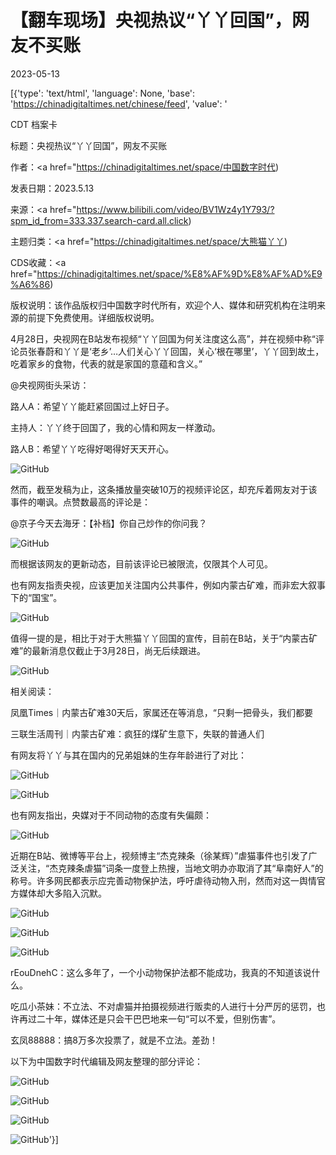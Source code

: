 # 【翻车现场】央视热议“丫丫回国”，网友不买账

2023-05-13

[{'type': 'text/html', 'language': None, 'base': 'https://chinadigitaltimes.net/chinese/feed', 'value': '

CDT 档案卡

标题：央视热议“丫丫回国”，网友不买账

作者：<a href="https://chinadigitaltimes.net/space/中国数字时代)

发表日期：2023.5.13

来源：<a href="https://www.bilibili.com/video/BV1Wz4y1Y793/?spm_id_from=333.337.search-card.all.click)

主题归类：<a href="https://chinadigitaltimes.net/space/大熊猫丫丫)

CDS收藏：<a href="https://chinadigitaltimes.net/space/%E8%AF%9D%E8%AF%AD%E9%A6%86)

版权说明：该作品版权归中国数字时代所有，欢迎个人、媒体和研究机构在注明来源的前提下免费使用。详细版权说明。





4月28日，央视网在B站发布视频“丫丫回国为何关注度这么高”，并在视频中称“评论员张春蔚和丫丫是‘老乡’&#8230;人们关心丫丫回国，关心‘根在哪里’，丫丫回到故土，吃着家乡的食物，代表的就是家国的意蕴和含义。”



@央视网街头采访：

路人A：希望丫丫能赶紧回国过上好日子。

主持人：丫丫终于回国了，我的心情和网友一样激动。

路人B：希望丫丫吃得好喝得好天天开心。



![GitHub](https://chinadigitaltimes.net/chinese/files/2023/05/wr9lhlnl2fza1.webp)

然而，截至发稿为止，这条播放量突破10万的视频评论区，却充斥着网友对于该事件的嘲讽。点赞数最高的评论是：



@京子今天去海牙：【补档】你自己炒作的你问我？



![GitHub](https://chinadigitaltimes.net/chinese/files/2023/05/12321312.png)

而根据该网友的更新动态，目前该评论已被限流，仅限其个人可见。

也有网友指责央视，应该更加关注国内公共事件，例如内蒙古矿难，而非宏大叙事下的“国宝”。

![GitHub](https://chinadigitaltimes.net/chinese/files/2023/05/524254.png)

值得一提的是，相比于对于大熊猫丫丫回国的宣传，目前在B站，关于“内蒙古矿难”的最新消息仅截止于3月28日，尚无后续跟进。

![GitHub](https://chinadigitaltimes.net/chinese/files/2023/05/999.png)

相关阅读：





凤凰Times｜内蒙古矿难30天后，家属还在等消息，“只剩一把骨头，我们都要





三联生活周刊｜内蒙古矿难：疯狂的煤矿生意下，失联的普通人们





有网友将丫丫与其在国内的兄弟姐妹的生存年龄进行了对比：

![GitHub](https://chinadigitaltimes.net/chinese/files/2023/05/342445.png)

![GitHub](https://chinadigitaltimes.net/chinese/files/2023/05/9jewnve4bhza1.webp)

也有网友指出，央媒对于不同动物的态度有失偏颇：

![GitHub](https://chinadigitaltimes.net/chinese/files/2023/05/454363656.png)

近期在B站、微博等平台上，视频博主“杰克辣条（徐某辉）”虐猫事件也引发了广泛关注，“杰克辣条虐猫”词条一度登上热搜，当地文明办亦取消了其“阜南好人”的称号。许多网民都表示应完善动物保护法，呼吁虐待动物入刑，然而对这一舆情官方媒体却大多陷入沉默。

![GitHub](https://chinadigitaltimes.net/chinese/files/2023/05/image-1683988242104.png)

![GitHub](https://chinadigitaltimes.net/chinese/files/2023/05/image-1683978651284.png)

![GitHub](https://chinadigitaltimes.net/chinese/files/2023/05/image-1683978776054.png)



rEouDnehC：这么多年了，一个小动物保护法都不能成功，我真的不知道该说什么。

吃瓜小茶妹：不立法、不对虐猫并拍摄视频进行贩卖的人进行十分严厉的惩罚，也许再过二十年，媒体还是只会干巴巴地来一句“可以不爱，但别伤害”。

玄凤88888：搞8万多次投票了，就是不立法。差劲！



以下为中国数字时代编辑及网友整理的部分评论：

![GitHub](https://chinadigitaltimes.net/chinese/files/2023/05/oz2t2pnl2fza1-scaled.webp)

![GitHub](https://chinadigitaltimes.net/chinese/files/2023/05/v9pk2knl2fza1-scaled.webp)

![GitHub](https://chinadigitaltimes.net/chinese/files/2023/05/x3387lnl2fza1-scaled.webp)

![GitHub](https://chinadigitaltimes.net/chinese/files/2023/05/z1x6apnl2fza1-scaled.webp)'}]